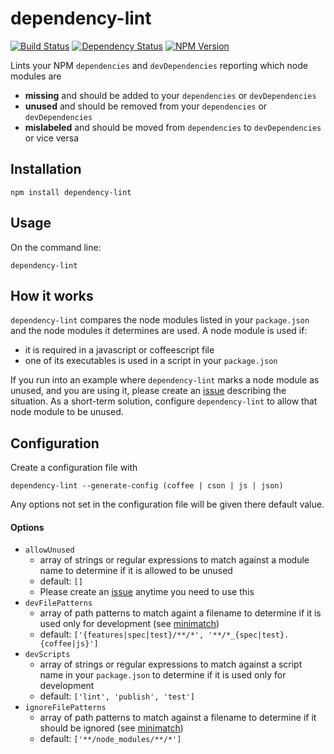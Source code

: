 # dependency-lint
[![Build Status](https://img.shields.io/circleci/project/charlierudolph/dependency-lint.svg)](https://circleci.com/gh/charlierudolph/dependency-lint)
[![Dependency Status](https://img.shields.io/david/charlierudolph/dependency-lint.svg)](https://david-dm.org/charlierudolph/dependency-lint)
[![NPM Version](https://img.shields.io/npm/v/dependency-lint.svg)](https://www.npmjs.com/package/dependency-lint)

Lints your NPM `dependencies` and `devDependencies` reporting which node modules are
* **missing** and should be added to your `dependencies` or `devDependencies`
* **unused** and should be removed from your `dependencies` or `devDependencies`
* **mislabeled** and should be moved from `dependencies` to `devDependencies` or vice versa

## Installation
```
npm install dependency-lint
```

## Usage
On the command line:
```
dependency-lint
```

## How it works
`dependency-lint` compares the node modules listed in your `package.json` and the node modules it determines are used. A node module is used if:
* it is required in a javascript or coffeescript file
* one of its executables is used in a script in your `package.json`

If you run into an example where `dependency-lint` marks a node module as unused, and you are using it, please create an [issue](https://github.com/charlierudolph/dependency-lint/issues) describing the situation. As a short-term solution, configure `dependency-lint` to allow that node module to be unused.

## Configuration
Create a configuration file with
```
dependency-lint --generate-config (coffee | cson | js | json)
```
Any options not set in the configuration file will be given there default value.

#### Options
* `allowUnused`
  * array of strings or regular expressions to match against a module name to determine if it is allowed to be unused
  * default: `[]`
  * Please create an [issue](https://github.com/charlierudolph/dependency-lint/issues) anytime you need to use this
* `devFilePatterns`
  * array of path patterns to match againt a filename to determine if it is used only for development (see [minimatch](https://github.com/isaacs/minimatch))
  * default: `['{features|spec|test}/**/*', '**/*_{spec|test}.{coffee|js}']`
* `devScripts`
  * array of strings or regular expressions to match against a script name in your `package.json` to determine if it is used only for development
  * default: `['lint', 'publish', 'test']`
* `ignoreFilePatterns`
  * array of path patterns to match against a filename to determine if it should be ignored (see [minimatch](https://github.com/isaacs/minimatch))
  * default: `['**/node_modules/**/*']`
